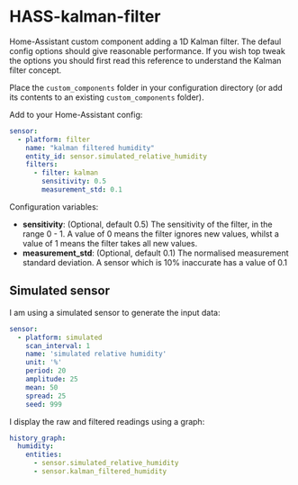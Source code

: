 # HASS-kalman-filter
Home-Assistant custom component adding a 1D Kalman filter. The defaul config options should give reasonable performance. If you wish top tweak the options you should first read this reference to understand the Kalman filter concept.

Place the `custom_components` folder in your configuration directory (or add its contents to an existing `custom_components` folder).

Add to your Home-Assistant config:

```yaml
sensor:
  - platform: filter
    name: "kalman filtered humidity"
    entity_id: sensor.simulated_relative_humidity
    filters:
      - filter: kalman
        sensitivity: 0.5
        measurement_std: 0.1
```
Configuration variables:
- **sensitivity**: (Optional, default 0.5) The sensitivity of the filter, in the range 0 - 1. A value of 0 means the filter ignores new values, whilst a value of 1 means the filter takes all new values.
- **measurement_std**: (Optional, default 0.1) The normalised measurement standard deviation. A sensor which is 10% inaccurate has a value of 0.1

## Simulated sensor
I am using a simulated sensor to generate the input data:
```yaml
sensor:
  - platform: simulated
    scan_interval: 1
    name: 'simulated relative humidity'
    unit: '%'
    period: 20
    amplitude: 25
    mean: 50
    spread: 25
    seed: 999
```

I display the raw and filtered readings using a graph:
```yaml
history_graph:
  humidity:
    entities:
      - sensor.simulated_relative_humidity
      - sensor.kalman_filtered_humidity
```
